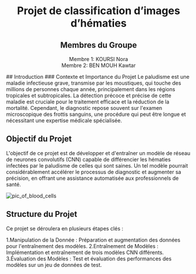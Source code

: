 <div style="text-align: center;">
    <h1>Projet de classification d’images d’hématies</h1>
</div>
<div style="text-align: center;">
    <h2>Membres du Groupe</h2>
    <ul style="list-style-type: none; padding: 0;">
        <li font-size: 18px;">Membre 1: KOURSI Nora</li>
        <li font-size: 18px;">Membre 2: BEN MOUH Kawtar</li>
    </ul>
</div>
## Introduction
### Contexte et Importance du Projet
Le paludisme est une maladie infectieuse grave, transmise par les moustiques, qui touche des millions de personnes chaque année, principalement dans les régions tropicales et subtropicales. 
La détection précoce et précise de cette maladie est cruciale pour le traitement efficace et la réduction de la mortalité. Cependant, le diagnostic repose souvent sur l'examen microscopique des frottis sanguins, une procédure qui peut être longue et nécessitant une expertise médicale spécialisée.

## Objectif du Projet
L'objectif de ce projet est de développer et d'entraîner un modèle de réseau de neurones convolutifs (CNN) capable de différencier les hématies infectées par le paludisme de celles qui sont saines. 
Un tel modèle pourrait considérablement accélérer le processus de diagnostic et augmenter sa précision, en offrant une assistance automatisée aux professionnels de santé.

![pic_of_blood_cells](https://github.com/norakoursi05/malaria_cnn/assets/102930656/809e7dd2-7c16-4524-ae1f-85670433361a)

## Structure du Projet
Ce projet se déroulera en plusieurs étapes clés :

1.Manipulation de la Donnée : Préparation et augmentation des données pour l'entraînement des modèles.
2.Entraînement de Modèles : Implémentation et entraînement de trois modèles CNN différents.
3.Évaluation des Modèles : Test et évaluation des performances des modèles sur un jeu de données de test.
